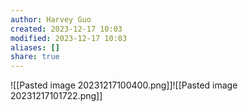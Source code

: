```yaml
---
author: Harvey Guo
created: 2023-12-17 10:03
modified: 2023-12-17 10:03
aliases: []
share: true
---
```

![[Pasted image 20231217100400.png]]![[Pasted image 20231217101722.png]]
